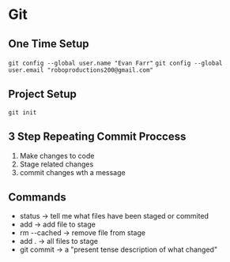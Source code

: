 # Git

## One Time Setup

`git config --global user.name "Evan Farr"`
`git config --global user.email "roboproductions200@gmail.com"`

## Project Setup

`git init`

## 3 Step Repeating Commit Proccess
1. Make changes to code
2. Stage related changes
3. commit changes wth a message

## Commands

* status  -> tell me what files have been staged or commited
* add -> add file to stage
* rm --cached -> remove file from stage
* add . -> all files to stage
* git commit -> a "present tense description of what changed"